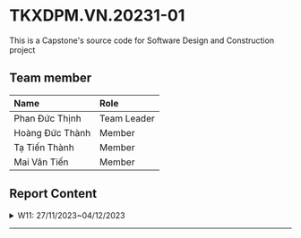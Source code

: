 # TKXDPM.VN.20231-01

This is a Capstone's source code for Software Design and Construction project

## Team member

| Name            | Role        |
| :-------------  | :---------- |
| Phan Đức Thịnh  | Team Leader |
| Hoàng Đức Thành | Member      |
| Tạ Tiến Thành   | Member      |
| Mai Văn Tiến    | Member      |

## Report Content

<details>
  <summary>W11: 27/11/2023~04/12/2023 </summary>
<br>
<details>
<summary>Phan Đức Thịnh 20204693</summary>
<br>

- Assigned tasks:
  - Task 1 coupling controller folder
  - Task 2 coupling subsystem folder
  - ...

- Implementation details:
  - Pull Request(s): [Attach links to your pull requests here. You can attach multiple pull requests]()
  - Specific implementation details:
    - Describe specific in detail what you did last week
    - You can attach images if you want

</details>

<details>
<summary>Hoàng Đức Thành 20204689</summary>
<br>

- Assigned tasks:
  - Task 1 coupling view folder
  - Task 2
  - ...

- Implementation details:
  - Pull Request(s): [Attach links to your pull requests here. You can attach multiple pull requests]()
  - Specific implementation details:
    - Describe specific in detail what you did last week
    - You can attach images if you want

</details>

</details>

---